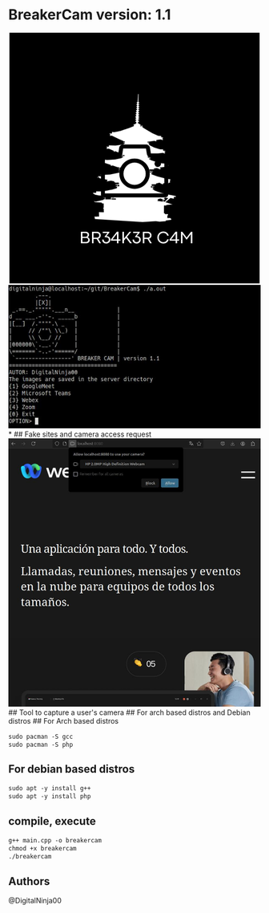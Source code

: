 # BreakerCam version: 1.1
<center>
    <img src="logo.png"><br>
    <img src="header.jpg"><br>
</center>
* 
## Fake sites and camera access request
<center>
    <img src="body.jpg"><br>
</center>
## Tool to capture a user's camera
## For arch based distros and Debian distros
## For Arch based distros

```
sudo pacman -S gcc
sudo pacman -S php
```

## For debian based distros
```
sudo apt -y install g++
sudo apt -y install php

```
## compile, execute
```
g++ main.cpp -o breakercam
chmod +x breakercam
./breakercam
```
##
## Authors
@DigitalNinja00
